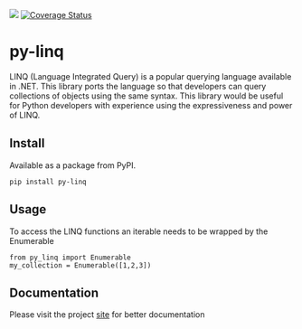 [![](https://travis-ci.org/viralogic/py-enumerable.svg?branch=master)](https://travis-ci.org/viralogic/py-enumerable)
[![Coverage Status](https://coveralls.io/repos/github/viralogic/py-enumerable/badge.svg?branch=master)](https://coveralls.io/github/viralogic/py-enumerable?branch=master)

# py-linq #

LINQ (Language Integrated Query) is a popular querying language available in .NET. This library ports the language so
that developers can query collections of objects using the same syntax. This library would be useful for Python developers
with experience using the expressiveness and power of LINQ.

## Install ##

Available as a package from PyPI.

    pip install py-linq

## Usage

To access the LINQ functions an iterable needs to be wrapped by the Enumerable

    from py_linq import Enumerable
    my_collection = Enumerable([1,2,3])

## Documentation ##

Please visit the project [site](https://viralogic.github.io/py-enumerable) for better documentation